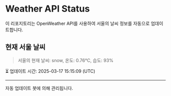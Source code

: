 
# Weather API Status

이 리포지토리는 OpenWeather API를 사용하여 서울의 날씨 정보를 자동으로 업데이트합니다.

## 현재 서울 날씨
> 서울의 현재 날씨: snow, 온도: 0.76°C, 습도: 93%

⏳ 업데이트 시간: 2025-03-17 15:15:09 (UTC)

---
자동 업데이트 봇에 의해 관리됩니다.
